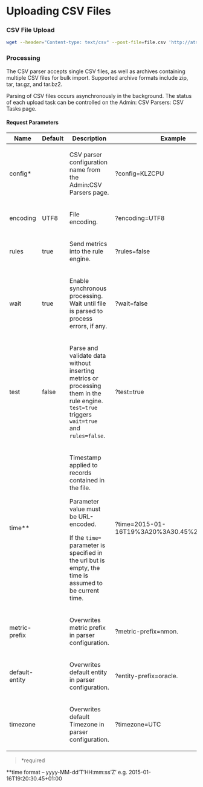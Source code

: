 # Uploading CSV Files

### CSV File Upload

```sh
wget --header="Content-type: text/csv" --post-file=file.csv 'http://atsd_server:port/csv?config=${config_name}'
```

### Processing

The CSV parser accepts single CSV files, as well as archives containing multiple CSV files for bulk import. Supported archive formats include zip, tar, tar.gz, and tar.bz2.

Parsing of CSV files occurs asynchronously in the background. The status of each upload task can be controlled on the Admin: CSV Parsers: CSV Tasks page.

#### Request Parameters

| Name | Default | Description | Example | 
| --- | --- | --- | --- | 
|  <p>config*</p>  |  |  <p>CSV parser configuration name from the Admin:CSV Parsers page.</p>  |  <p>?config=KLZCPU</p>  | 
|  <p>encoding</p>  |  <p>UTF8</p>  |  <p>File encoding.</p>  |  <p>?encoding=UTF8</p>  | 
|  <p>rules</p>  |  <p>true</p>  |  <p>Send metrics into the rule engine.</p>  |  <p>?rules=false</p>  | 
|  <p>wait</p>  |  <p>true</p>  |  <p>Enable synchronous processing. Wait until file is parsed to process errors, if any.</p>  |  <p>?wait=false</p>  | 
|  <p>test</p>  |  <p>false</p>  |  <p>Parse and validate data without inserting metrics or processing them in the rule engine. `test=true` triggers `wait=true` and `rules=false`.</p>  |  <p>?test=true</p>  | 
|  <p>time**</p>  |  |  <p>Timestamp applied to records contained in the file.</p>  <p>Parameter value must be URL-encoded.</p>  <p>If the `time=` parameter is specified in the url but is empty, the time is assumed to be current time.</p>  |  <p>?time=2015-01-16T19%3A20%3A30.45%2B01%3A00</p>  | 
|  <p>metric-prefix</p>  |  |  <p>Overwrites metric prefix in parser configuration.</p>  |  <p>?metric-prefix=nmon.</p>  | 
|  <p>default-entity</p>  |  |  <p>Overwrites default entity in parser configuration.</p>  |  <p>?entity-prefix=oracle.</p>  | 
|  <p>timezone</p>  |  |  <p>Overwrites default Timezone in parser configuration.</p>  |  <p>?timezone=UTC</p>  | 


> *required

**time format – yyyy-MM-dd’T’HH:mm:ss’Z’
e.g. 2015-01-16T19:20:30.45+01:00
